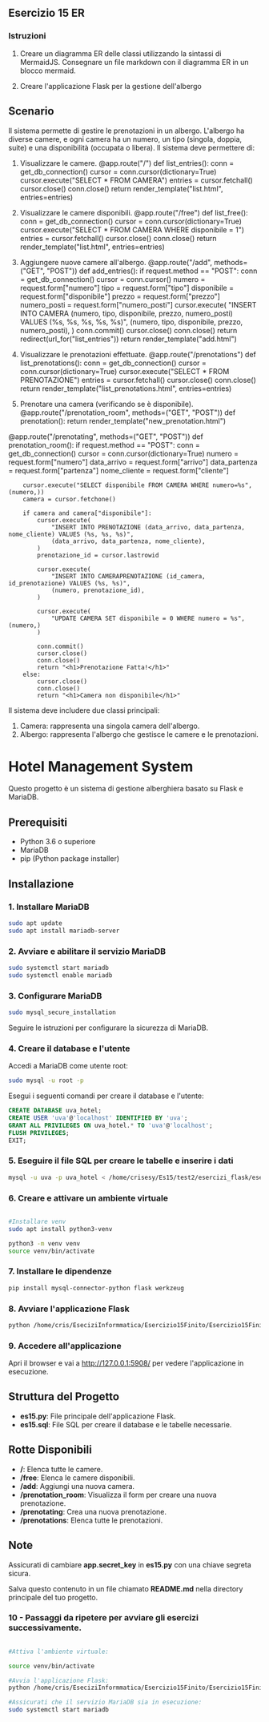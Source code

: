 ## Esercizio 15 ER

### Istruzioni
1. Creare un diagramma ER delle classi utilizzando la sintassi di MermaidJS. Consegnare un file markdown con il diagramma ER in un blocco mermaid.

2. Creare l'applicazione Flask per la gestione dell'albergo

## Scenario
Il sistema permette di gestire le prenotazioni in un albergo. L'albergo ha diverse camere, e ogni camera ha un numero, un tipo (singola, doppia, suite) e una disponibilità (occupata o libera). Il sistema deve permettere di:

1. Visualizzare le camere.
@app.route("/")
def list_entries():
    conn = get_db_connection()
    cursor = conn.cursor(dictionary=True)
    cursor.execute("SELECT * FROM CAMERA")
    entries = cursor.fetchall()
    cursor.close()
    conn.close()
    return render_template("list.html", entries=entries)


2. Visualizzare le camere disponibili.
@app.route("/free")
def list_free():
    conn = get_db_connection()
    cursor = conn.cursor(dictionary=True)
    cursor.execute("SELECT * FROM CAMERA WHERE disponibile = 1")
    entries = cursor.fetchall()
    cursor.close()
    conn.close()
    return render_template("list.html", entries=entries)


3. Aggiungere nuove camere all'albergo.
@app.route("/add", methods=("GET", "POST"))
def add_entries():
    if request.method == "POST":
        conn = get_db_connection()
        cursor = conn.cursor()
        numero = request.form["numero"]
        tipo = request.form["tipo"]
        disponibile = request.form["disponibile"]
        prezzo = request.form["prezzo"]
        numero_posti = request.form["numero_posti"]
        cursor.execute(
            "INSERT INTO CAMERA (numero, tipo, disponibile, prezzo, numero_posti) VALUES (%s, %s, %s, %s, %s)",
            (numero, tipo, disponibile, prezzo, numero_posti),
        )
        conn.commit()
        cursor.close()
        conn.close()
        return redirect(url_for("list_entries"))
    return render_template("add.html")

4. Visualizzare le prenotazioni effettuate.
@app.route("/prenotations")
def list_prenotations():
    conn = get_db_connection()
    cursor = conn.cursor(dictionary=True)
    cursor.execute("SELECT * FROM PRENOTAZIONE")
    entries = cursor.fetchall()
    cursor.close()
    conn.close()
    return render_template("list_prenotations.html", entries=entries)


5. Prenotare una camera (verificando se è disponibile).
@app.route("/prenotation_room", methods=("GET", "POST"))
def prenotation():
    return render_template("new_prenotation.html")

@app.route("/prenotating", methods=("GET", "POST"))
def prenotation_room():
    if request.method == "POST":
        conn = get_db_connection()
        cursor = conn.cursor(dictionary=True)
        numero = request.form["numero"]
        data_arrivo = request.form["arrivo"]
        data_partenza = request.form["partenza"]
        nome_cliente = request.form["cliente"]

        cursor.execute("SELECT disponibile FROM CAMERA WHERE numero=%s", (numero,))
        camera = cursor.fetchone()

        if camera and camera["disponibile"]:
            cursor.execute(
                "INSERT INTO PRENOTAZIONE (data_arrivo, data_partenza, nome_cliente) VALUES (%s, %s, %s)",
                (data_arrivo, data_partenza, nome_cliente),
            )
            prenotazione_id = cursor.lastrowid

            cursor.execute(
                "INSERT INTO CAMERAPRENOTAZIONE (id_camera, id_prenotazione) VALUES (%s, %s)",
                (numero, prenotazione_id),
            )

            cursor.execute(
                "UPDATE CAMERA SET disponibile = 0 WHERE numero = %s", (numero,)
            )

            conn.commit()
            cursor.close()
            conn.close()
            return "<h1>Prenotazione Fatta!</h1>"
        else:
            cursor.close()
            conn.close()
            return "<h1>Camera non disponibile</h1>"


Il sistema deve includere due classi principali:
1. Camera: rappresenta una singola camera dell'albergo.
2. Albergo: rappresenta l'albergo che gestisce le camere e le prenotazioni.




# Hotel Management System

Questo progetto è un sistema di gestione alberghiera basato su Flask e MariaDB.

## Prerequisiti

- Python 3.6 o superiore
- MariaDB
- pip (Python package installer)

## Installazione

### 1. Installare MariaDB

```bash
sudo apt update
sudo apt install mariadb-server
```

### 2. Avviare e abilitare il servizio MariaDB

```bash
sudo systemctl start mariadb
sudo systemctl enable mariadb
```

### 3. Configurare MariaDB

```bash
sudo mysql_secure_installation
```

Seguire le istruzioni per configurare la sicurezza di MariaDB.

### 4. Creare il database e l'utente

Accedi a MariaDB come utente root:

```bash
sudo mysql -u root -p
```

Esegui i seguenti comandi per creare il database e l'utente:

```sql
CREATE DATABASE uva_hotel;
CREATE USER 'uva'@'localhost' IDENTIFIED BY 'uva';
GRANT ALL PRIVILEGES ON uva_hotel.* TO 'uva'@'localhost';
FLUSH PRIVILEGES;
EXIT;
```

### 5. Eseguire il file SQL per creare le tabelle e inserire i dati

```bash
mysql -u uva -p uva_hotel < /home/crisesy/Es15/test2/esercizi_flask/esercizi_flask/es15/es15.sql
```

### 6. Creare e attivare un ambiente virtuale

```bash

#Installare venv
sudo apt install python3-venv

python3 -m venv venv
source venv/bin/activate
```

### 7. Installare le dipendenze

```bash
pip install mysql-connector-python flask werkzeug
```

### 8. Avviare l'applicazione Flask

```bash
python /home/cris/EseciziInformmatica/Esercizio15Finito/Esercizio15Finito/esercizi_flask/esercizi_flask/es15/e15.py
```

### 9. Accedere all'applicazione

Apri il browser e vai a http://127.0.0.1:5908/ per vedere l'applicazione in esecuzione.

## Struttura del Progetto

- **es15.py**: File principale dell'applicazione Flask.
- **es15.sql**: File SQL per creare il database e le tabelle necessarie.

## Rotte Disponibili

- **/**: Elenca tutte le camere.
- **/free**: Elenca le camere disponibili.
- **/add**: Aggiungi una nuova camera.
- **/prenotation_room**: Visualizza il form per creare una nuova prenotazione.
- **/prenotating**: Crea una nuova prenotazione.
- **/prenotations**: Elenca tutte le prenotazioni.

## Note

Assicurati di cambiare **app.secret\_key** in **es15.py** con una chiave segreta sicura.

Salva questo contenuto in un file chiamato **README.md** nella directory principale del tuo progetto.

### 10 - Passaggi da ripetere per avviare gli esercizi successivamente.
```bash

#Attiva l'ambiente virtuale:

source venv/bin/activate

#Avvia l'applicazione Flask:
python /home/cris/EseciziInformmatica/Esercizio15Finito/Esercizio15Finito/esercizi_flask/esercizi_flask/es15/e15.py

#Assicurati che il servizio MariaDB sia in esecuzione:
sudo systemctl start mariadb

```
